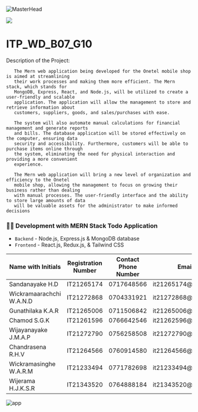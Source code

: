 ![MasterHead](https://static.sliit.lk/wp-content/uploads/2021/10/24070027/SLIIT.png)

<img src="https://img.shields.io/amo/stars/dustman">
 



# ITP_WD_B07_G10

 


Description of the Project:
      
       The Mern web application being developed for the Onetel mobile shop is aimed at streamlining 
       their work processes and making them more efficient. The Mern stack, which stands for 
       MongoDB, Express, React, and Node.js, will be utilized to create a user-friendly and scalable 
       application. The application will allow the management to store and retrieve information about 
       customers, suppliers, goods, and sales/purchases with ease.
       
       The system will also automate manual calculations for financial management and generate reports 
       and bills. The database application will be stored effectively on the computer, ensuring data 
       security and accessibility. Furthermore, customers will be able to purchase items online through 
       the system, eliminating the need for physical interaction and providing a more convenient 
       experience.
       
       The Mern web application will bring a new level of organization and efficiency to the Onetel 
       mobile shop, allowing the management to focus on growing their business rather than dealing 
       with manual processes. The user-friendly interface and the ability to store large amounts of data 
       will be valuable assets for the administrator to make informed decisions

### 👨‍💻 Development with MERN Stack Todo Application

- `Backend` - Node.js, Express.js & MongoDB database
- `Frontend` - React.js, Redux.js, & Tailwind CSS

<table class="styled-table" align="center">
    <thead>
        <tr>
              <th>Name with Initials</th>
            <th>Registration Number</th>
            <th>Contact Phone Number</th>
            <th>Email</th>
            <th>Badge</th>
        </tr>
    </thead>
    <tbody>
        <tr class=""active-row>
            <td>Sandanayake H.D</td>
            <td>IT21265174</td>
            <td>0717648566</td>
            <td>it21265174@my.sliit.lk</td>
            <td><img src="https://img.shields.io/badge/⭐-Leader-red"></td>
        </tr>
        <tr>
            <td>Wickramaarachchi W.A.N.D</td>
            <td>IT21272868</td>
            <td>0704331921</td>
            <td>it21272868@my.sliit.lk</td>
            <td><img src="https://img.shields.io/badge/⭐-Member-blue"></td>
        </tr>
          <tr>
            <td>Gunathilaka K.A.R </td>
            <td>IT21265006</td>
            <td>0711506842</td>
            <td>it21265006@my.sliit.lk</td>
            <td><img src="https://img.shields.io/badge/⭐-Member-blue"></td>
        </tr>
        <tr>
            <td>Chamod S.G.K</td>
            <td>IT21261596</td>
            <td>0766642546</td>
            <td>it21262596@my.sliit.lk</td>
            <td><img src="https://img.shields.io/badge/⭐-Member-blue"></td>
        </tr>
         <tr>
            <td>Wijayanayake J.M.A.P</td>
            <td>IT21272790</td>
            <td>0756258508</td>
            <td>it21272790@my.sliit.lk</td>
            <td><img src="https://img.shields.io/badge/⭐-Member-blue"></td>
         </tr>
        <tr>
            <td>Chandrasena R.H.V</td>
            <td>IT21264566</td>
            <td>0760914580</td>
            <td>it21264566@my.sliit.lk</td>
            <td><img src="https://img.shields.io/badge/⭐-Member-blue"></td>
         </tr>
         <tr>
            <td>Wickramasinghe W.A.R.M</td>
            <td>IT21233494</td>
            <td>0771782698</td>
            <td>it21233494@my.sliit.lk</td>
            <td><img src="https://img.shields.io/badge/⭐-Member-blue"></td>
        </tr>
         <tr>
            <td>Wijerama H.J.K.S.R</td>
            <td>IT21343520</td>
            <td>0764888184</td>
            <td>it21343520@my.sliit.lk</td>
            <td><img src="https://img.shields.io/badge/⭐-Member-blue"></td>
        </tr>
        <!-- and so on... -->
    </tbody>
</table>


<img alt="app" src="https://camo.githubusercontent.com/2a63ca5341c9dd769b3cf9c86d6e31c37c586cb6a32176b8797454aa683b500f/68747470733a2f2f6469676974616c65646765746563682e696e2f696d616765732f42616e6e65725f30332e676966">
 
